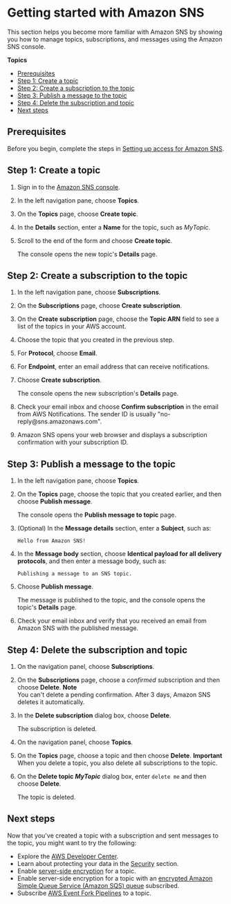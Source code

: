 # Getting started with Amazon SNS<a name="sns-getting-started"></a>

This section helps you become more familiar with Amazon SNS by showing you how to manage topics, subscriptions, and messages using the Amazon SNS console\.

**Topics**
+ [Prerequisites](#sns-prerequisites)
+ [Step 1: Create a topic](#step-create-queue)
+ [Step 2: Create a subscription to the topic](#step-send-message)
+ [Step 3: Publish a message to the topic](#step-receive-delete-message)
+ [Step 4: Delete the subscription and topic](#step-delete-queue)
+ [Next steps](#sns-next-steps-getting-started)

## Prerequisites<a name="sns-prerequisites"></a>

Before you begin, complete the steps in [Setting up access for Amazon SNS](sns-setting-up.md)\.

## Step 1: Create a topic<a name="step-create-queue"></a>

1. Sign in to the [Amazon SNS console](https://console.aws.amazon.com/sns/home)\.

1. In the left navigation pane, choose **Topics**\.

1. On the **Topics** page, choose **Create topic**\.

1. In the **Details** section, enter a **Name** for the topic, such as *MyTopic*\.

1. Scroll to the end of the form and choose **Create topic**\.

   The console opens the new topic's **Details** page\.

## Step 2: Create a subscription to the topic<a name="step-send-message"></a>

1. In the left navigation pane, choose **Subscriptions**\.

1. On the **Subscriptions** page, choose **Create subscription**\.

1. On the **Create subscription** page, choose the **Topic ARN** field to see a list of the topics in your AWS account\.

1. Choose the topic that you created in the previous step\.

1. For **Protocol**, choose **Email**\.

1. For **Endpoint**, enter an email address that can receive notifications\.

1. Choose **Create subscription**\.

   The console opens the new subscription's **Details** page\.

1. Check your email inbox and choose **Confirm subscription** in the email from AWS Notifications\. The sender ID is usually "no\-reply@sns\.amazonaws\.com"\.

1. Amazon SNS opens your web browser and displays a subscription confirmation with your subscription ID\.

## Step 3: Publish a message to the topic<a name="step-receive-delete-message"></a>

1. In the left navigation pane, choose **Topics**\.

1. On the **Topics** page, choose the topic that you created earlier, and then choose **Publish message**\.

   The console opens the **Publish message to topic** page\.

1. \(Optional\) In the **Message details** section, enter a **Subject**, such as:

   ```
   Hello from Amazon SNS!
   ```

1. In the **Message body** section, choose **Identical payload for all delivery protocols**, and then enter a message body, such as:

   ```
   Publishing a message to an SNS topic.
   ```

1. Choose **Publish message**\.

   The message is published to the topic, and the console opens the topic's **Details** page\.

1. Check your email inbox and verify that you received an email from Amazon SNS with the published message\.

## Step 4: Delete the subscription and topic<a name="step-delete-queue"></a>

1. On the navigation panel, choose **Subscriptions**\.

1. On the **Subscriptions** page, choose a *confirmed* subscription and then choose **Delete**\.
**Note**  
You can't delete a pending confirmation\. After 3 days, Amazon SNS deletes it automatically\.

1. In the **Delete subscription** dialog box, choose **Delete**\.

   The subscription is deleted\.

1. On the navigation panel, choose **Topics**\.

1. On the **Topics** page, choose a topic and then choose **Delete**\.
**Important**  
When you delete a topic, you also delete all subscriptions to the topic\.

1. On the **Delete topic *MyTopic*** dialog box, enter `delete me` and then choose **Delete**\.

   The topic is deleted\.

## Next steps<a name="sns-next-steps-getting-started"></a>

Now that you've created a topic with a subscription and sent messages to the topic, you might want to try the following:
+ Explore the [AWS Developer Center](https://aws.amazon.com/developer/)\.
+ Learn about protecting your data in the [Security](sns-security.md) section\.
+ Enable [server\-side encryption](sns-enable-encryption-for-topic.md) for a topic\.
+ Enable server\-side encryption for a topic with an [ encrypted Amazon Simple Queue Service \(Amazon SQS\) queue](sns-enable-encryption-for-topic-sqs-queue-subscriptions.md) subscribed\.
+ Subscribe [ AWS Event Fork Pipelines](sns-subscribe-event-fork-pipelines.md) to a topic\.